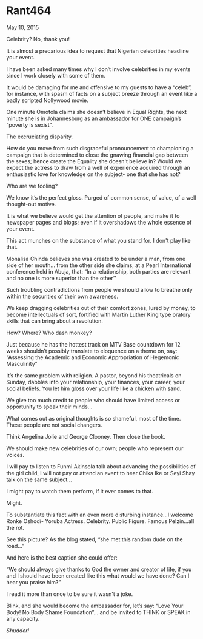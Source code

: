 # Rant464


May 10, 2015

Celebrity? No, thank you!

It is almost a precarious idea to request that Nigerian celebrities headline your event.

I have been asked many times why I don’t involve celebrities in my events since I work closely with some of them.

It would be damaging for me and offensive to my guests to have a “celeb”, for instance, with spasm of facts on a subject breeze through an event like a badly scripted Nollywood movie.

One minute Omotola claims she doesn’t believe in Equal Rights, the next minute she is in Johannesburg as an ambassador for ONE campaign’s “poverty is sexist”. 

The excruciating disparity.

How do you move from such disgraceful pronouncement to championing a campaign that is determined to close the gnawing financial gap between the sexes; hence create the Equality she doesn't believe in? Would we expect the actress to draw from a well of experience acquired through an enthusiastic love for knowledge on the subject- one that she has not?

Who are we fooling?

We know it’s the perfect gloss. Purged of common sense, of value, of a well thought-out motive. 

It is what we believe would get the attention of people, and make it to newspaper pages and blogs; even if it overshadows the whole essence of your event.

This act munches on the substance of what you stand for. I don't play like that.

Monalisa Chinda believes she was created to be under a man, from one side of her mouth… from the other side she claims, at a Pearl International conference held in Abuja, that: “In a relationship, both parties are relevant and no one is more superior than the other’’

Such troubling contradictions from people we should allow to breathe only within the securities of their own awareness. 

We keep dragging celebrities out of their comfort zones, lured by money, to become intellectuals of sort, fortified with Martin Luther King type oratory skills that can bring about a revolution.

How? Where? Who dash monkey?

Just because he has the hottest track on MTV Base countdown for 12 weeks shouldn’t possibly translate to eloquence on a theme on, say: “Assessing the Academic and Economic Appropriation of Hegemonic Masculinity”

It’s the same problem with religion. A pastor, beyond his theatricals on Sunday, dabbles into your relationship, your finances, your career, your social beliefs. You let him gloss over your life like a chicken with sand.

We give too much credit to people who should have limited access or opportunity to speak their minds…

What comes out as original thoughts is so shameful, most of the time. These people are not social changers.

Think Angelina Jolie and George Clooney. Then close the book.

We should make new celebrities of our own; people who represent our voices.

I will pay to listen to Funmi Akinsola talk about advancing the possibilities of the girl child, I will not pay or attend an event to hear Chika Ike or Seyi Shay talk on the same subject…

I might pay to watch them perform, if it ever comes to that.

Might.

To substantiate this fact with an even more disturbing instance…I welcome Ronke Oshodi- Yoruba Actress. Celebrity. Public Figure. Famous Pelzin…all the rot.

See this picture? As the blog stated, “she met this random dude on the road…”

And here is the best caption she could offer:

“We should always give thanks to God the owner and creator of life, if you and I should have been created like this what would we have done? Can I hear you praise him?”

I read it more than once to be sure it wasn't a joke.

Blink, and she would become the ambassador for, let’s say: “Love Your Body! No Body Shame Foundation”… and be invited to THINK or SPEAK in any capacity.

*Shudder!*